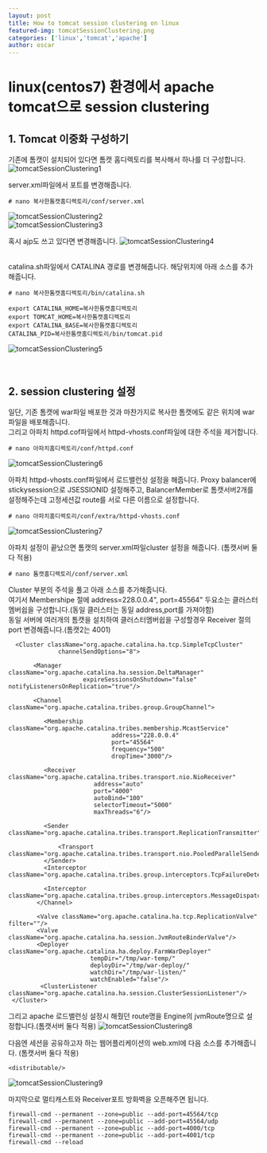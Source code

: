 ```yaml
---
layout: post
title: How to tomcat session clustering on linux
featured-img: tomcatSessionClustering.png
categories: ['linux','tomcat','apache']
author: oscar
---
```


# linux(centos7) 환경에서 apache tomcat으로 session clustering

## 1. Tomcat 이중화 구성하기
기존에 톰캣이 설치되어 있다면 톰캣 홈디렉토리를 복사해서 하나를 더 구성합니다.
![tomcatSessionClustering1](../image/oscar/2021-05-26/1.png)

server.xml파일에서 포트를 변경해줍니다.
```
# nano 복사한톰캣홈디렉토리/conf/server.xml
```
![tomcatSessionClustering2](../image/oscar/2021-05-26/2.png)<br>
![tomcatSessionClustering3](../image/oscar/2021-05-26/3.png)

혹시 ajp도 쓰고 있다면 변경해줍니다.
![tomcatSessionClustering4](../image/oscar/2021-05-26/4.png)

<br>
catalina.sh파일에서 CATALINA 경로를 변경해줍니다. 해당위치에 아래 소스를 추가해줍니다.

```
# nano 복사한톰캣홈디렉토리/bin/catalina.sh
```
```
export CATALINA_HOME=복사한톰캣홈디렉토리
export TOMCAT_HOME=복사한톰캣홈디렉토리
export CATALINA_BASE=복사한톰캣홈디렉토리
CATALINA_PID=복사한톰캣홈디렉토리/bin/tomcat.pid
```
![tomcatSessionClustering5](../image/oscar/2021-05-26/5.png)

<br>

## 2. session clustering 설정
일단, 기존 톰캣에 war파일 배포한 것과 마찬가지로 복사한 톰캣에도 같은 위치에 war파일을 배포해줍니다.<br>
그리고 아파치 httpd.cof파일에서 httpd-vhosts.conf파일에 대한 주석을 제거합니다.
```
# nano 아파치홈디렉토리/conf/httpd.conf
```
![tomcatSessionClustering6](../image/oscar/2021-05-26/6.png)
<br>

아파치 httpd-vhosts.conf파일에서 로드밸런싱 설정을 해줍니다. Proxy balancer에 stickysession으로 JSESSIONID 설정해주고, BalancerMember로 톰캣서버2개를 설정해주는데 고정세션값 route를 서로 다른 이름으로 설정합니다. 
```
# nano 아파치홈디렉토리/conf/extra/httpd-vhosts.conf
```
![tomcatSessionClustering7](../image/oscar/2021-05-26/7.png)
<br>

아파치 설정이 끝났으면 톰캣의 server.xml파일cluster 설정을 해줍니다. (톰캣서버 둘다 적용)
```
# nano 톰캣홈디렉토리/conf/server.xml
```
Cluster 부분의 주석을 풀고 아래 소스를 추가해줍니다.<br>
여기서 Membershipe 절에 address=228.0.0.4", port=45564" 두요소는 클러스터멤버쉽을 구성합니다.(동일 클러스터는 동일 address,port를 가져야함)<br>
동일 서버에 여러개의 톰캣을 설치하여 클러스터멤버쉽을 구성할경우 Receiver 절의 port 변경해줍니다.(톰캣2는 4001)
```
  <Cluster className="org.apache.catalina.ha.tcp.SimpleTcpCluster"
              channelSendOptions="8">

       <Manager className="org.apache.catalina.ha.session.DeltaManager"
                     expireSessionsOnShutdown="false" notifyListenersOnReplication="true"/>

       <Channel className="org.apache.catalina.tribes.group.GroupChannel">

          <Membership className="org.apache.catalina.tribes.membership.McastService"
                             address="228.0.0.4"
                             port="45564"
                             frequency="500"
                             dropTime="3000"/>

          <Receiver className="org.apache.catalina.tribes.transport.nio.NioReceiver"
                        address="auto"
                        port="4000"
                        autoBind="100"
                        selectorTimeout="5000"
                        maxThreads="6"/>

          <Sender className="org.apache.catalina.tribes.transport.ReplicationTransmitter">

              <Transport className="org.apache.catalina.tribes.transport.nio.PooledParallelSender"/>
          </Sender>		  
          <Interceptor className="org.apache.catalina.tribes.group.interceptors.TcpFailureDetector"/>

          <Interceptor className="org.apache.catalina.tribes.group.interceptors.MessageDispatchInterceptor"/>                  
        </Channel>

        <Valve className="org.apache.catalina.ha.tcp.ReplicationValve" filter=""/>
        <Valve className="org.apache.catalina.ha.session.JvmRouteBinderValve"/>
        <Deployer className="org.apache.catalina.ha.deploy.FarmWarDeployer"
                       tempDir="/tmp/war-temp/"
                       deployDir="/tmp/war-deploy/"
                       watchDir="/tmp/war-listen/"
                       watchEnabled="false"/>
         <ClusterListener className="org.apache.catalina.ha.session.ClusterSessionListener"/>
 </Cluster>
```
그리고 apache 로드밸런싱 설정시 해줬던 route명을 Engine의 jvmRoute명으로 설정합니다.(톰캣서버 둘다 적용)
![tomcatSessionClustering8](../image/oscar/2021-05-26/8.png)
<br>

다음엔 세션을 공유하고자 하는 웹어플리케이션의 web.xml에 다음 소스를 추가해줍니다. (톰캣서버 둘다 적용)
```
<distributable/>
```
![tomcatSessionClustering9](../image/oscar/2021-05-26/9.png)
<br>

마지막으로 멀티캐스트와 Receiver포트 방화벽을 오픈해주면 됩니다.
```
firewall-cmd --permanent --zone=public --add-port=45564/tcp
firewall-cmd --permanent --zone=public --add-port=45564/udp
firewall-cmd --permanent --zone=public --add-port=4000/tcp
firewall-cmd --permanent --zone=public --add-port=4001/tcp
firewall-cmd --reload
```











